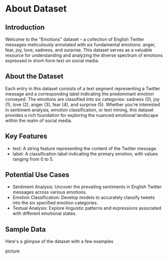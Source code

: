 # About Dataset

## Introduction

Welcome to the "Emotions" dataset – a collection of English Twitter messages meticulously annotated with six fundamental emotions: anger, fear, joy, love, sadness, and surprise. This dataset serves as a valuable resource for understanding and analyzing the diverse spectrum of emotions expressed in short-form text on social media.

## About the Dataset

Each entry in this dataset consists of a text segment representing a Twitter message and a corresponding label indicating the predominant emotion conveyed. The emotions are classified into six categories: sadness (0), joy (1), love (2), anger (3), fear (4), and surprise (5). Whether you're interested in sentiment analysis, emotion classification, or text mining, this dataset provides a rich foundation for exploring the nuanced emotional landscape within the realm of social media.


## Key Features

- text: A string feature representing the content of the Twitter message.
- label: A classification label indicating the primary emotion, with values ranging from 0 to 5.


## Potential Use Cases

- Sentiment Analysis: Uncover the prevailing sentiments in English Twitter messages across various emotions.
- Emotion Classification: Develop models to accurately classify tweets into the six specified emotion categories.
- Textual Analysis: Explore linguistic patterns and expressions associated with different emotional states.


## Sample Data

Here's a glimpse of the dataset with a few examples

picture